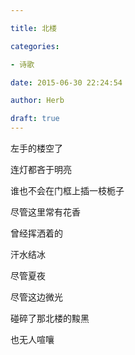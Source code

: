 ```yaml
---

title: 北楼

categories:

- 诗歌

date: 2015-06-30 22:24:54

author: Herb

draft: true
---
```


左手的楼空了



连灯都吝于明亮



谁也不会在门框上插一枝栀子



尽管这里常有花香



曾经挥洒着的



汗水结冰



尽管夏夜



尽管这边微光



碰碎了那北楼的黢黑



也无人喧嚷

